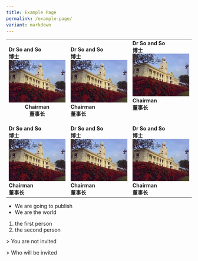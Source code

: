 ```yaml
---
title: Example Page
permalink: /example-page/
variant: markdown
---
```


| |  |  | 
| -------- | -------- | -------- |
|**Dr So and So**<br>**博士**<br>![](/images/Clock_Tower_Original.JPG)<center>**Chairman** <br>**董事长**<br></center> |**Dr So and So**<br>**博士**<br>![](/images/Clock_Tower_Original.JPG)**Chairman** <br> **董事长** <br>     |**Dr So and So**<br>**博士**<br>![](/images/Clock_Tower_Original.JPG)**Chairman** <br> **董事长** <br><br><br>
 |**Dr So and So**<br>**博士**<br>![](/images/Clock_Tower_Original.JPG)**Chairman** <br> **董事长** <br> |**Dr So and So**<br>**博士**<br>![](/images/Clock_Tower_Original.JPG)**Chairman** <br> **董事长** <br>     |**Dr So and So**<br>**博士**<br>![](/images/Clock_Tower_Original.JPG)**Chairman** <br> **董事长** <br>    |

* We are going to publish
* We are the world

1. the first person
2. the second person

&gt; You are not invited <br>

&gt; Who will be invited

